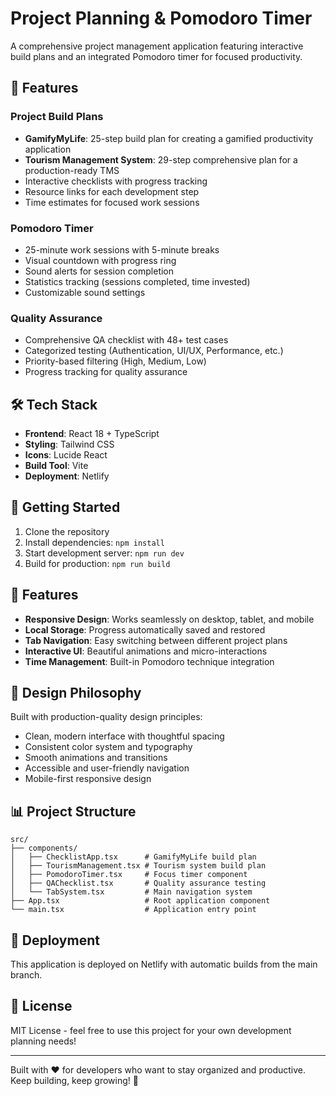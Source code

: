 # Project Planning & Pomodoro Timer

A comprehensive project management application featuring interactive build plans and an integrated Pomodoro timer for focused productivity.

## 🚀 Features

### Project Build Plans
- **GamifyMyLife**: 25-step build plan for creating a gamified productivity application
- **Tourism Management System**: 29-step comprehensive plan for a production-ready TMS
- Interactive checklists with progress tracking
- Resource links for each development step
- Time estimates for focused work sessions

### Pomodoro Timer
- 25-minute work sessions with 5-minute breaks
- Visual countdown with progress ring
- Sound alerts for session completion
- Statistics tracking (sessions completed, time invested)
- Customizable sound settings

### Quality Assurance
- Comprehensive QA checklist with 48+ test cases
- Categorized testing (Authentication, UI/UX, Performance, etc.)
- Priority-based filtering (High, Medium, Low)
- Progress tracking for quality assurance

## 🛠️ Tech Stack

- **Frontend**: React 18 + TypeScript
- **Styling**: Tailwind CSS
- **Icons**: Lucide React
- **Build Tool**: Vite
- **Deployment**: Netlify

## 🎯 Getting Started

1. Clone the repository
2. Install dependencies: `npm install`
3. Start development server: `npm run dev`
4. Build for production: `npm run build`

## 📱 Features

- **Responsive Design**: Works seamlessly on desktop, tablet, and mobile
- **Local Storage**: Progress automatically saved and restored
- **Tab Navigation**: Easy switching between different project plans
- **Interactive UI**: Beautiful animations and micro-interactions
- **Time Management**: Built-in Pomodoro technique integration

## 🎨 Design Philosophy

Built with production-quality design principles:
- Clean, modern interface with thoughtful spacing
- Consistent color system and typography
- Smooth animations and transitions
- Accessible and user-friendly navigation
- Mobile-first responsive design

## 📊 Project Structure

```
src/
├── components/
│   ├── ChecklistApp.tsx      # GamifyMyLife build plan
│   ├── TourismManagement.tsx # Tourism system build plan
│   ├── PomodoroTimer.tsx     # Focus timer component
│   ├── QAChecklist.tsx       # Quality assurance testing
│   └── TabSystem.tsx         # Main navigation system
├── App.tsx                   # Root application component
└── main.tsx                  # Application entry point
```

## 🚀 Deployment

This application is deployed on Netlify with automatic builds from the main branch.

## 📝 License

MIT License - feel free to use this project for your own development planning needs!

---

Built with ❤️ for developers who want to stay organized and productive. Keep building, keep growing! 🚀